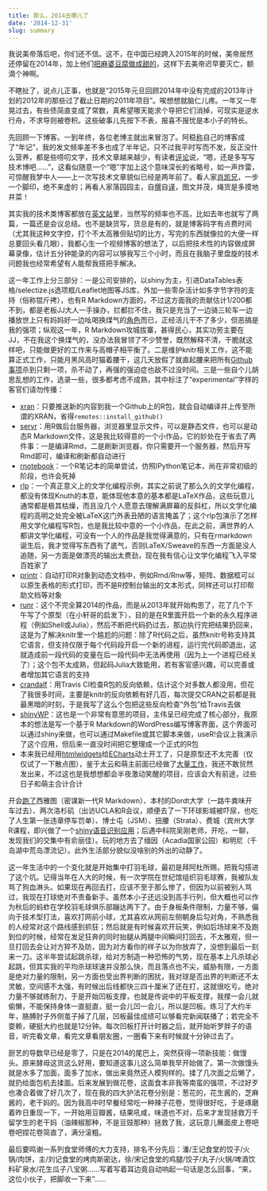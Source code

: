 ```yaml
---
title: 那么，2014去哪儿了
date: '2014-12-31'
slug: summary
---
```


我说美帝落后吧，你们还不信。这不，在中国已经跨入2015年的时候，美帝居然还停留在2014年，加上他们[把麻婆豆腐做成甜的](http://weibo.com/2514669664/zy0W1w22U)，这样下去美帝迟早要灭亡，额滴个神啊。

不瞎扯了，说点儿正事，也就是“2015年元旦回顾2014年中没有完成的2013年计划的2012年的那些过了截止日期的2011年项目”。唉想想就脑仁儿疼。一年又一年晃过去，有些债简直变成了常数，真希望哪天能求个导把它们消掉，可现实是逆水行舟，不求导则被卷积。这些破事儿先按下不表，报喜不报忧是本小子的特长。

先回顾一下博客。一到年终，各位老博主就出来冒泡了。阿稳[称](http://www.wentrue.net/blog/?p=1635)自己的博客成了“年记”，我的发文频率差不多也成了半年记，只不过我平时写而不发，反正没什么营养，都是些唠叨文字，技术文章越来越少，有读者[评论](/cn/2014/06/on-writing/)说，“嗯，还是多写写技术博吧……”，这看似随意一个“嗯”字加上这个意味深长的省略号，如一声炸雷，可惊醒我梦中人——上一次写技术文章貌似已经是两年前了。看人家[肖凯兄](http://xccds1977.blogspot.com)，一步一个脚印，绝不来虚的；再看人家落园园主，自[撰](http://www.loyhome.com/?p=3703)自[译](http://blog.cloudlychen.net/?p=429)，图文并茂，绳货是多摸地井菜！

其实我的技术类博客都放在[英文站](/en/)里，当然写的频率也不高，比如去年也就写了两篇，一篇还是会议总结。也不是缺货写，货总是有的，就是博客码字有点费时间（尤其我这种文字控，打个不太高雅但贴切的比方，写完的东西就像拉的大便一样总要回头看几眼），我都心生一个视频博客的想法了，以后把技术性的内容做成屏幕录像，估计五分钟能录的内容可以够我写三个小时，而且在我脑子里盘旋的技术问题我也经常希望有人能帮我搭把手解决。

这一年工作上分三部分：一是公司安排的，以shiny为主，引进DataTables表格/selectize.js选项框/Leaflet地图等JS库，外加一些零杂活计如多字节字符的支持（俗称锟斤拷），也有R Markdown方面的，不过这方面我的贡献估计1/200都不到，都是老板JJ大人一手操办，拦都拦不住，我只是充当了一边骑三轮车一边播放世上只有妈妈好一边吆喝换煤气的[角色](http://blog.rstudio.org/2014/06/18/r-markdown-v2/)而已，正经活儿干不了多少，但恶搞是我的强项；纵观这一年，R Markdown攻城拔寨，甚得民心，其实功劳主要在JJ，不在我这个换煤气的，没办法我冒领了不少赞誉，既然解释不清，干脆就这样吧，只能做更好的工作来与高帽子相平衡了。二是维护knitr相关工作，这不能算正式工作，只能月黑风高时猫着腰干，这几天放假了就直起腰来把所有[Github事项](https://github.com/yihui/knitr/issues)杀到只剩一项，杀不动了，再强的强迫症也敌不过没时间。三是一些自个儿胡思乱想的工作，选录一些，很多都考虑不成熟，其中标注了“experimental”字样的客官们请勿传播：

- [xran](https://github.com/yihui/xran)：只要推送新的内容到我一个Github上的R包，就会自动编译并上传至所谓的XRAN，省得`remotes::install_github()`
- [servr](https://github.com/yihui/servr)：用R做后台服务器，浏览器里显示文件，可以是静态文件，也可以是动态R Markdown文件，这是我比较得意的一个小作品，它的妙处在于省去了两件事：一是编译Rmd，二是刷新浏览器，你只需要开一个服务器，然后开写Rmd即可，编译和刷新都自动进行
- [rnotebook](https://github.com/yihui/rnotebook)：一个R笔记本的简单尝试，仿照IPython笔记本，尚在非常初级的阶段，也许会死掉
- [rlp](https://github.com/yihui/rlp)：一个真正意义上的文学化编程示例，其实之前说了那么久的文学化编程，都没有体现Knuth的本意，能体现他本意的基本都是LaTeX作品，这些玩意儿通常都是极其枯燥，而且没几个人愿意去理解满屏幕的反斜杠，所以文学化编程的高明之处完全被LaTeX这门外表丑陋的语言掩盖了；这个rlp包演示了怎样用文学化编程写R包，也是我比较中意的一个小作品，在此之前，满世界的人都讲文学化编程，可没有一个人的作品是我觉得满意的，只有在rmarkdown诞生后，我才觉得写东西有了底气，否则LaTeX/Sweave的东西一方面是没人追随，另一方面是做漂亮的输出太费劲，现在我有信心让文学化编程飞入平常百姓家了
- [printr](https://github.com/yihui/printr)：自动打印R对象到动态文档中，例如Rmd/Rnw等，矩阵、数据框可以以原生表格的形式打印，而不是R控制台输出的文本形式，同样还可以打印帮助文档等对象
- [runr](https://github.com/yihui/runr)：这个不完全算2014的作品，而是从2013年就开始构思了，花了几个下午写了个原型（在小轩哥的启发下），目的是在R里面开启一个新的永久程序进程（例如Shell或Julia），然后不断把代码扔过去，那边执行完把结果扔回来，这是为了解决knitr里一个尴尬的问题：除了R代码之后，虽然knitr号称支持其它语言，但支持仅限于每个代码段开启一个新的进程，运行完代码即退出，这就造成前一段代码的变量在后一段代码中无法再使用（因为上一个进程已经关了）；这个包不太成熟，但起码Julia大致能用，若有客官感兴趣，可以完善或者增加其它语言的支持
- [crandalf](https://github.com/yihui/crandalf)：用Travis CI检查R包的反向依赖，估计这个对多数人都没用，但花了我很多时间，主要是knitr的反向依赖有好几百，每次提交CRAN之前都是我最黑暗的时刻，于是我写了这么个包把这些反向检查“外包”给Travis去做
- [shinyWP](https://github.com/yihui/shinyWP)：这也是一个非常有意思的项目，主伟呈已经完成了核心部分，我原本的想法是写一个基于R Markdown的WordPress编写博客界面，这个界面可以通过shiny来做，也可以通过Makefile或其它脚本来做，useR!会议上我演示了这个应用，但后来一直没时间把它整理成一个正式的R包
- 本来我已经用[htmlwidgets](http://www.htmlwidgets.org/)给[ECharts](http://echarts.baidu.com)动土开工了，只是原型还不太完善（仅仅试了一下散点图），鉴于太云和萌主前面已经做了[大量工作](https://github.com/taiyun/recharts)，我还不敢贸然发出来，不过这也是我想想都会半夜激动笑醒的项目，应该会大有前途，过些日子和萌主合计合计

开会[跑了](https://mapsengine.google.com/map/viewer?mid=z_O19zMrDpM0.kwXA6bVsh7No)西雅图（密谋新一代R Markdown）、本村的Dordt大学（一路牛粪味开车过去）、两次洛杉矶（出访UCLA和R会议，顺便去了一下环球影城被吓尿，也吃了人生第一张违章停车罚单）、博士屯（JSM）、扭腰（Strata）、费城（宾州大学R课程，即兴做了一个[shiny语音识别应用](https://yihui.shinyapps.io/voice/)；后遇中科院吴刚老师，开吃，一聊，发现我们的交集中有俞丽佳）。玩的地方去了缅因（Acadia国家公园）和明尼（千岛湖中荒岛漂流记）。此外生活部分貌似没啥别的外出的动静了。

这一年生活中的一个变化就是开始集中打羽毛球，最初是拜阿杜所赐，把我勾搭进了这个坑。记得当年在人大的时候，有一次学院在世纪馆组织羽毛球赛，我被队友骂了狗血淋头。如果现在再回去打，应该不至于那么惨了，但因为以前被别人骂过，我现在打球绝对不责备新手。虽然本小子还远没到高手行列，但大概也可以作为秋后的蚂蚱在学校羽毛球俱乐部蹦达两下了。由于身板条件限制，力量不够，偏向于技术型打法，喜欢打网前小球，尤其喜欢从网前左侧朝身后勾对角，不熟悉我的人经常对这个路线感到抓狂；然后就是有时候喜欢开玩笑，例如后场球来不及跑到位的时候，经常在发足狂奔的同时抬腿从两腿中间瞬间打回去，不太雅观，但一旦打回去会让对方猝不及防，因为对方看你的样子以为你放弃了，没想到最后一刻来一刀。这半年尝试起跳杀球，给对方制造一种恐怖的气势，现在基本上凡杀球必起跳，但其实我的平均杀球球速并没那么快，而且落点也不尖，威胁有限，一方面是绝对力量的限制，另一方面也受出界判断的困扰，我对球是否出界的判断还不太灵敏，空间感不太强，有时候出后线都快三四十厘米了还在打，这就很吃亏。绝对力量不够就练耐力，于是开始凹板支撑，也就是传说中的平板支撑，我撑一会儿就偷懒，不能保持身体一直挺直，挺一会儿凹一会儿，所以是凹板。练习了大约半年，胳膊肘子外侧茧子掉了几层，凹板最佳成绩可以够看完新闻联播了；若完全不耍赖，硬挺大约也就是12分钟。每次凹板打开计时器之后，就开始听罗胖子的语音，听完看文章，看完文章看朋友圈，一圈看下来有时候就十分钟过去了。

厨艺的导数早已经是零了，只是在2014的尾巴上，突然获得一项新技能：做馒头。原来酵母这货这么好用，要知道这事儿这么简单我早开始做了。第一次做馒头就是水多了加面，面多了加水，做出来竟然还人模狗样的。揉了几次面之后懒了，就扔给面包机去揉面。后来发展到做花卷，这面食本非我等南蛮的强项，不过好歹也凑合着做了好几次了，现在我的四大护法花卷分别是：葱花的，花生酱的，芝麻酱的，老干妈的。因为我高中时早餐经常吃一种辣子花卷，觉得很好吃，于是琢磨着昨日重现一下，一开始用豆瓣酱，结果吼咸，味道也不对，后来才发现拯救万千留学生的老干妈（油辣椒那种，不是豆豉那种）拯救了我，这玩意儿蘸面皮上卷吧卷吧捏花卷简直了，满分滚粗。

最后要鸣谢一系列食堂师傅的大力支持，排名不分先后：潘/王记食堂的饺子/火锅/肉饼，主/刘记食堂的烤肉斯密达，徐/宋记食堂的鸡腿/饺子/丸子/火锅/啤酒饮料矿泉水/花生瓜子八宝粥……写着写着耳边竟自动响起一句话是怎么回事，“来，这位小伙子，把脚收一下来”……
